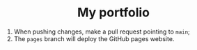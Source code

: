 <h1 align='center'>My portfolio</h1>

1. When pushing changes, make a pull request pointing to `main`;
1. The `pages` branch will deploy the GitHub pages website.
